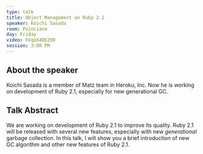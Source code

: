 ```yaml
---
type: talk
title: Object Management on Ruby 2.1
speaker: Koichi Sasada
room: Poinciana
day: Friday
video: hVqoX4QE2O0
session: 3:00 PM
---
```


## About the speaker

Koichi Sasada is a member of Matz team in Heroku, Inc. Now he is working on development of Ruby 2.1, especially for new generational GC.

## Talk Abstract

We are working on development of Ruby 2.1 to improve its quality. Ruby 2.1 will be released with several new features, especially with new *generational* garbage collection. In this talk, I will show you a brief introduction of new GC algorithm and other new features of Ruby 2.1.
